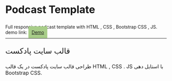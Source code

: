 <!DOCTYPE html>
<html lang="en">
  <head>
    <meta charset="UTF-8" />
    <meta name="viewport" content="width=device-width, initial-scale=1.0" />
    <link rel="preconnect" href="https://fonts.googleapis.com" />
    <link rel="preconnect" href="https://fonts.gstatic.com" crossorigin />
    <link
      href="https://fonts.googleapis.com/css2?family=Vazirmatn:wght@100..900&display=swap"
      rel="stylesheet"
    />
  </head>
  <body>
    <h2 style="text-align: left; font-size: 32px;font-family: "Vazirmatn", sans-serif;font-weight:700;">Podcast Template</h2>
Full responsive podcast template with HTML , CSS , Bootstrap CSS , JS.
    <br />
    demo link:
    <a
      href="https://aliakbar-nazemi.github.io/Podcast-Template/"
      target="_blank"
      style="width: fit-content; padding: 10px; background-color: #a8cd89"
      >Demo</a
    >
    <hr style="margin: 10px 0;" />
    <p style="text-align: left; font-size: 24px;font-family: "Vazirmatn", sans-serif;" class="font-fa">
      قالب سایت پادکست
    </p>
    <p style="text-align: left; font-size: 16px;font-family: "Vazirmatn", sans-serif;" class="font-fa">
      طراحی قالب سایت پادکست در یک قالب HTML , CSS . JS با استایل دهی Bootstrap CSS.
    </p>
  </body>
</html>

